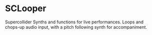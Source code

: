 # SCLooper

Supercollider Synths and functions for live performances.
Loops and chops-up audio input, with a pitch following synth for accompaniment.
